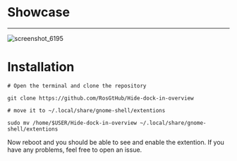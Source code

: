 <h1>Showcase</h1>
<hr>

![screenshot_6195](https://github.com/RosGtHub/Hide-dock-in-overview/assets/89165766/a5b113de-62ba-4ac1-bfee-609b14ae23f7)

<h1>Installation</h1>

```
# Open the terminal and clone the repository

git clone https://github.com/RosGtHub/Hide-dock-in-overview

# move it to ~/.local/share/gnome-shell/extentions

sudo mv /home/$USER/Hide-dock-in-overview ~/.local/share/gnome-shell/extentions
```
Now reboot and you should be able to see and enable the extention. 
If you have any problems, feel free to open an issue.
